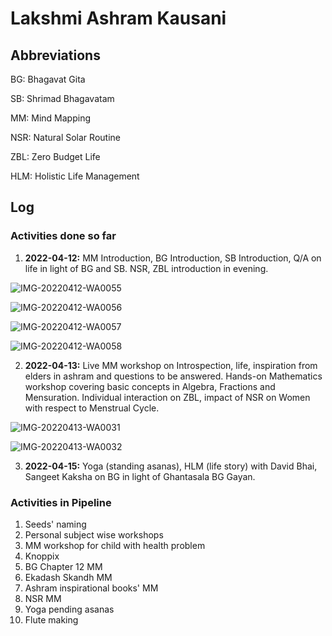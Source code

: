 # Lakshmi Ashram Kausani

## Abbreviations

BG: Bhagavat Gita

SB: Shrimad Bhagavatam

MM: Mind Mapping

NSR: Natural Solar Routine

ZBL: Zero Budget Life

HLM: Holistic Life Management

## Log 

### Activities done so far

1. **2022-04-12:** MM Introduction, BG Introduction, SB Introduction, Q/A on life in light of BG and SB. NSR, ZBL introduction in evening. 

![IMG-20220412-WA0055](IMG-20220412-WA0055.jpg)

![IMG-20220412-WA0056](IMG-20220412-WA0056.jpg)

![IMG-20220412-WA0057](IMG-20220412-WA0057.jpg)

![IMG-20220412-WA0058](IMG-20220412-WA0058.jpg)

2. **2022-04-13:** Live MM workshop on Introspection, life, inspiration from elders in ashram and questions to be answered. Hands-on Mathematics workshop covering basic concepts in Algebra, Fractions and Mensuration. Individual interaction on ZBL, impact of NSR on Women with respect to Menstrual Cycle. 

![IMG-20220413-WA0031](IMG-20220413-WA0031.jpg)

![IMG-20220413-WA0032](IMG-20220413-WA0032.jpg)

3. **2022-04-15:** Yoga (standing asanas), HLM (life story) with David Bhai, Sangeet Kaksha on BG in light of Ghantasala BG Gayan. 

### Activities in Pipeline

1. Seeds' naming
2. Personal subject wise workshops
3. MM workshop for child with health problem
4. Knoppix
5. BG Chapter 12 MM 
6. Ekadash Skandh MM 
7. Ashram inspirational books' MM 
8. NSR MM 
9. Yoga pending asanas 
10. Flute making